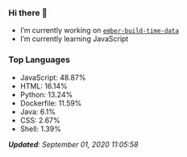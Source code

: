 ### Hi there 👋

<!--
**Robert-96/Robert-96** is a ✨ _special_ ✨ repository because its `README.md` (this file) appears on your GitHub profile.

Here are some ideas to get you started:

- 🔭 I’m currently working on ...
- 🌱 I’m currently learning ...
- 👯 I’m looking to collaborate on ...
- 🤔 I’m looking for help with ...
- 💬 Ask me about ...
- 📫 How to reach me: ...
- 😄 Pronouns: ...
- ⚡ Fun fact: ...
-->

- I’m currently working on [`ember-build-time-data`](https://github.com/Robert-96/ember-build-time-data)
- I’m currently learning JavaScript

### Top Languages

* JavaScript: 48.87%
* HTML: 16.14%
* Python: 13.24%
* Dockerfile: 11.59%
* Java: 6.1%
* CSS: 2.67%
* Shell: 1.39%


***Updated**: September 01, 2020 11:05:58*